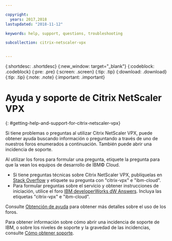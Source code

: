 ```yaml
---

copyright:
  years: 2017,2018
lastupdated: "2018-11-12"

keywords: help, support, questions, troubleshooting

subcollection: citrix-netscaler-vpx


---
```


{:shortdesc: .shortdesc}
{:new_window: target="_blank"}
{:codeblock: .codeblock}
{:pre: .pre}
{:screen: .screen}
{:tip: .tip}
{:download: .download}
{:tip: .tip}
{:note: .note}
{:important: .important}

# Ayuda y soporte de Citrix NetScaler VPX
{: #getting-help-and-support-for-citrix-netscaler-vpx}

Si tiene problemas o preguntas al utilizar Citrix NetScaler VPX, puede obtener ayuda buscando información o preguntando a través de uno de nuestros foros enumerados a continuación. También puede abrir una incidencia de soporte.

Al utilizar los foros para formular una pregunta, etiquete la pregunta para que la vean los equipos de desarrollo de IBM© Cloud.

* Si tiene preguntas técnicas sobre Citrix NetScaler VPX, publíquelas en [Stack Overflow](https://stackoverflow.com/search?q=citrix-vpx+ibm-cloud) y etiquete su pregunta con "citrix-vpx" e "ibm-cloud".
* Para formular preguntas sobre el servicio y obtener instrucciones de iniciación, utilice el foro [IBM developerWorks dW Answers](https://developer.ibm.com/answers/topics/citrix-vpx.html?smartspace=ibm-cloud). Incluya las etiquetas "citrix-vpx" e "ibm-cloud".

Consulte [Obtención de ayuda](https://{DomainName}/docs/get-support?topic=get-support-using-avatar) para obtener más detalles sobre el uso de los foros.

Para obtener información sobre cómo abrir una incidencia de soporte de IBM, o sobre los niveles de soporte y la gravedad de las incidencias, consulte [Cómo obtener soporte](/docs/get-support?topic=get-support-contacting-bluemix-support-dedicated-local).
